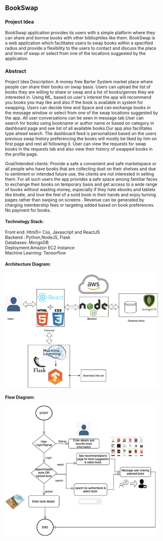 

 


## BookSwap

### Project Idea  
BookSwap application provides its users with a simple platform where they can share and borrow books with other bibliophiles like them. BookSwap is a web application which facilitates users to swap books within a specified radius and provide a flexibility to the users to contact and discuss the place and time of swap or select from one of the locations suggested by the application.


### Abstract
Project Idea Description: A money free Barter System market place where people can share their books on swap basis.   Users can upload the list of books they are willing to share or swap and a list of books/genres  they are interested in. Using ML, based on user's interest the app will recommend you books you may like and also if the book is available in system for swapping. Users can decide time and Space and can exchange books in the message window or select from one of the swap locations suggested by the app. All user conversations can be seen in message tab.User can search for books using bookname or author name or based on category in dashboard page and see list of all available books.Our app also facilitates type ahead search. The dashboard feed is personalized based on the users previous swap history preferencing the books will mostly be liked by him on first page and rest all following it. User can view the requests for swap books in the requests tab and also view their history of swapped books in the profile page. 
      
Goal/Intended clients: Provide a safe a convenient and safe marketspace or all people who have books that are collecting dust on their shelves and due to sentiment or intended future use, the clients are not interested in selling them.  For all such users the app provides a safe space among familiar faces to exchange their books on temporary basis and get access to a wide range of books without  wasting money, especially if they hate ebooks and tablets like kindle, and love the feel of  a solid book in their hands and enjoy turning pages rather than swiping on screens . Revenue can be generated by charging membership fees or targeting added based on book preferences. No payment for books. 

#### Technology Stack:     
Front end: Html5+ Css, Javascript and ReactJS   
Backend : Python,NodeJS, Flask   
Databases: MongoDB   
Deployment:Amazon EC2 Instance    
Machine Learning: Tensorflow   

#### Architecture Diagram:   
   
![Architecture Diagram](./Diagrams/Architecture%20diagram.jpg)    
   
#### Flow Diagram:     
   
![Block Diagram](./Diagrams/BookSwap_ProcessFlow.jpg) 
                           

